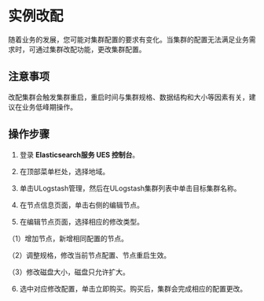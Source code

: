 # 实例改配

随着业务的发展，您可能对集群配置的要求有变化。当集群的配置无法满足业务需求时，可通过集群改配功能，更改集群配置。

## 注意事项

改配集群会触发集群重启，重启时间与集群规格、数据结构和大小等因素有关，建议在业务低峰期操作。

## 操作步骤

1. 登录 **Elasticsearch服务 UES 控制台**。

2. 在顶部菜单栏处，选择地域。

3. 单击ULogstash管理，然后在ULogstash集群列表中单击目标集群名称。

4. 在节点信息页面，单击右侧的编辑节点。

5. 在编辑节点页面，选择相应的修改类型。

（1）增加节点，新增相同配置的节点。

（2）调整规格，修改当前节点配置、节点重启生效。

（3）修改磁盘大小，磁盘只允许扩大。

6. 选中对应修改配置，单击立即购买。购买后，集群会完成相应的配置更改。